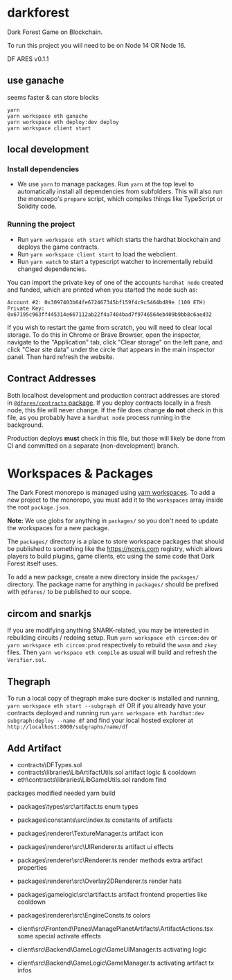 # darkforest

Dark Forest Game on Blockchain.

To run this project you will need to be on Node 14 OR Node 16.

DF ARES v0.1.1

## use ganache

seems faster & can store blocks

```
yarn
yarn workspace eth ganache
yarn workspace eth deploy:dev deploy
yarn workspace client start
```

## local development

### Install dependencies

- We use `yarn` to manage packages. Run `yarn` at the top level to automatically install all dependencies from subfolders. This will also run the monorepo's `prepare` script, which compiles things like TypeScript or Solidity code.

### Running the project

- Run `yarn workspace eth start` which starts the hardhat blockchain and deploys the game contracts.
- Run `yarn workspace client start` to load the webclient.
- Run `yarn watch` to start a typescript watcher to incrementally rebuild changed dependencies.

You can import the private key of one of the accounts `hardhat node` created and funded, which are printed when you started the node such as:

```
Account #2: 0x3097403b64fe672467345bf159f4c9c5464bd89e (100 ETH)
Private Key: 0x67195c963ff445314e667112ab22f4a7404bad7f9746564eb409b9bb8c6aed32
```

If you wish to restart the game from scratch, you will need to clear local storage. To do this in Chrome or Brave Browser, open the inspector, navigate to the "Application" tab, click "Clear storage" on the left pane, and click "Clear site data" under the circle that appears in the main inspector panel. Then hard refresh the website.

## Contract Addresses

Both localhost development and production contract addresses are stored in [`@dfares/contracts` package](./packages/contracts). If you deploy contracts locally in a fresh node, this file will never change. If the file does change **do not** check in this file, as you probably have a `hardhat node` process running in the background.

Production deploys **must** check in this file, but those will likely be done from CI and committed on a separate (non-development) branch.

# Workspaces & Packages

The Dark Forest monorepo is managed using [yarn workspaces](https://classic.yarnpkg.com/en/docs/workspaces). To add a new project to the monorepo, you must add it to the `workspaces` array inside the root `package.json`.

**Note:** We use globs for anything in `packages/` so you don't need to update the workspaces for a new package.

The `packages/` directory is a place to store workspace packages that should be published to something like the https://npmjs.com registry, which allows players to build plugins, game clients, etc using the same code that Dark Forest itself uses.

To add a new package, create a new directory inside the `packages/` directory. The package name for anything in `packages/` should be prefixed with `@dfares/` to be published to our scope.

## circom and snarkjs

If you are modifying anything SNARK-related, you may be interested in rebuilding circuits / redoing setup. Run `yarn workspace eth circom:dev` or `yarn workspace eth circom:prod` respectively to rebuild the `wasm` and `zkey` files. Then `yarn workspace eth compile` as usual will build and refresh the `Verifier.sol`.

## Thegraph

To run a local copy of thegraph make sure docker is installed and running, `yarn workspace eth start --subgraph df` OR if you already have your contracts deployed and running run `yarn workspace eth hardhat:dev subgraph:deploy --name df` and find your local hosted explorer at `http://localhost:8000/subgraphs/name/df`

## Add Artifact

- contracts\DFTypes.sol
- contracts\libraries\LibArtifactUtils.sol
  artifact logic & cooldown
- eth\contracts\libraries\LibGameUtils.sol
  random find

packages modified needed yarn build

- packages\types\src\artifact.ts
  enum types
- packages\constants\src\index.ts
  constants of artifacts
- packages\renderer\TextureManager.ts
  artifact icon
- packages\renderer\src\UIRenderer.ts
  artifact ui effects
- packages\renderer\src\Renderer.ts
  render methods extra artifact properties
- packages\renderer\src\Overlay2DRenderer.ts
  render hats
- packages\gamelogic\src\artifact.ts
  artifact frontend properties like cooldown

- packages\renderer\src\EngineConsts.ts
  colors

- client\src\Frontend\Panes\ManagePlanetArtifacts\ArtifactActions.tsx
  some special activate effects
- client\src\Backend\GameLogic\GameUIManager.ts
  activating logic
- client\src\Backend\GameLogic\GameManager.ts
  activating artifact tx infos
